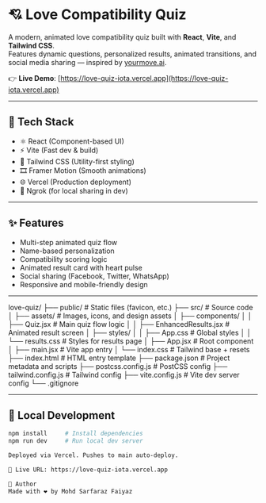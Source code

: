 # 💘 Love Compatibility Quiz

A modern, animated love compatibility quiz built with **React**, **Vite**, and **Tailwind CSS**.  
Features dynamic questions, personalized results, animated transitions, and social media sharing — inspired by [yourmove.ai](https://yourmove.ai).

👉 **Live Demo**: [https://love-quiz-iota.vercel.app](https://love-quiz-iota.vercel.app)

---

## 🚀 Tech Stack

- ⚛️ React (Component-based UI)
- ⚡ Vite (Fast dev & build)
- 🎨 Tailwind CSS (Utility-first styling)
- 🎞 Framer Motion (Smooth animations)
- 🌐 Vercel (Production deployment)
- 🔗 Ngrok (for local sharing in dev)

---

## ✨ Features

- Multi-step animated quiz flow
- Name-based personalization
- Compatibility scoring logic
- Animated result card with heart pulse
- Social sharing (Facebook, Twitter, WhatsApp)
- Responsive and mobile-friendly design

---

love-quiz/
├── public/                     # Static files (favicon, etc.)
├── src/                        # Source code
│   ├── assets/                 # Images, icons, and design assets
│   ├── components/
│   │   ├── Quiz.jsx            # Main quiz flow logic
│   │   ├── EnhancedResults.jsx # Animated result screen
│   ├── styles/
│   │   ├── App.css             # Global styles
│   │   └── results.css         # Styles for results page
│   ├── App.jsx                 # Root component
│   ├── main.jsx                # Vite app entry
│   └── index.css               # Tailwind base + resets
├── index.html                  # HTML entry template
├── package.json                # Project metadata and scripts
├── postcss.config.js           # PostCSS config
├── tailwind.config.js          # Tailwind config
├── vite.config.js              # Vite dev server config
└── .gitignore



---

## 🧪 Local Development

```bash
npm install     # Install dependencies
npm run dev     # Run local dev server

Deployed via Vercel. Pushes to main auto-deploy.

🔗 Live URL: https://love-quiz-iota.vercel.app

👤 Author
Made with ❤️ by Mohd Sarfaraz Faiyaz
